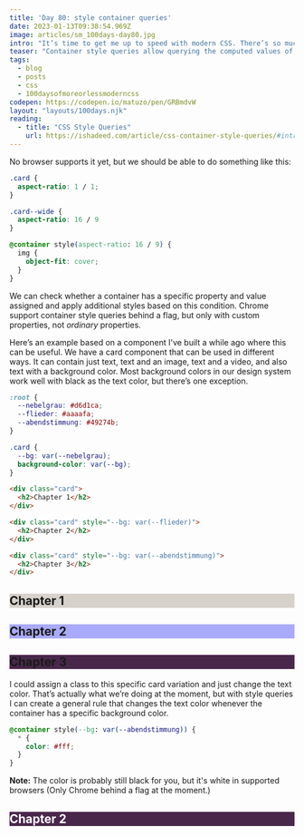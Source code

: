 ```yaml
---
title: 'Day 80: style container queries'
date: 2023-01-13T09:38:54.969Z
image: articles/sm_100days-day80.jpg
intro: "It’s time to get me up to speed with modern CSS. There’s so much new in CSS that I know too little about. To change that I’ve started [#100DaysOfMoreOrLessModernCSS](/blog/2022/100-days-of-more-or-less-modern-css/). Why more or less modern CSS? Because some topics will be about cutting-edge features, while other stuff has been around for quite a while already, but I just have little to no experience with it."
teaser: "Container style queries allow querying the computed values of a query container."
tags:
  - blog
  - posts
  - css
  - 100daysofmoreorlessmoderncss
codepen: https://codepen.io/matuzo/pen/GRBmdvW
layout: "layouts/100days.njk"
reading:
  - title: "CSS Style Queries"
    url: https://ishadeed.com/article/css-container-style-queries/#introducing-style-queries
---
```

No browser supports it yet, but we should be able to do something like this:

```css
.card {
  aspect-ratio: 1 / 1;
}

.card--wide {
  aspect-ratio: 16 / 9
}

@container style(aspect-ratio: 16 / 9) {
  img {
    object-fit: cover;
  }
}
```

We can check whether a container has a specific property and value assigned and apply additional styles based on this condition. Chrome support container style queries behind a flag, but only with custom properties, not _ordinary_ properties.


Here’s an example based on a component I've built a while ago where this can be useful. We have a card component that can be used in different ways. It can contain just text, text and an image, text and a video, and also text with a background color. Most background colors in our design system work well with black as the text color, but there’s one exception.

<style>
  :root {
  --nebelgrau: #d6d1ca;
  --flieder: #aaaafa;
  --abendstimmung: #49274b;
}

.card {
  --bg: var(--nebelgrau);
  background-color: var(--bg);
}

@container style(--bg: var(--abendstimmung)) {
  .sample2 * {
    color: #fff;
  }
}
</style>

```css
:root {
  --nebelgrau: #d6d1ca;
  --flieder: #aaaafa;
  --abendstimmung: #49274b;
}

.card {
  --bg: var(--nebelgrau);
  background-color: var(--bg);
}
```

```html
<div class="card">
  <h2>Chapter 1</h2>
</div>

<div class="card" style="--bg: var(--flieder)">
  <h2>Chapter 2</h2>
</div>

<div class="card" style="--bg: var(--abendstimmung)">
  <h2>Chapter 3</h2>
</div>
```

<div data-sample="simplified demo">
  <div class="card">
    <h2>Chapter 1</h2>
  </div>

  <div class="card" style="--bg: var(--flieder)">
    <h2>Chapter 2</h2>
  </div>

  <div class="card" style="--bg: var(--abendstimmung)">
    <h2>Chapter 3</h2>
  </div>
</div>

I could assign a class to this specific card variation and just change the text color. That’s actually what we’re doing at the moment, but with style queries I can create a general rule that changes the text color whenever the container has a specific background color.

```css
@container style(--bg: var(--abendstimmung)) {
  * {
    color: #fff;
  }
}
```

<div class="highlight"><strong>Note:</strong> The color is probably still black for you, but it's white in supported browsers (Only Chrome behind a flag at the moment.)</div>

<div data-sample="simplified demo" class="sample2">
  <div class="card" style="--bg: var(--abendstimmung)">
    <h2>Chapter 2</h2>
  </div>
</div>